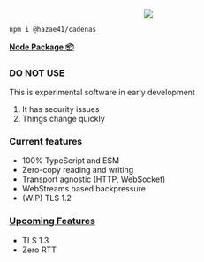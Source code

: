 <div align="center">
<img src="https://user-images.githubusercontent.com/4405263/219942661-b57880eb-c58d-49c6-a003-9e3e91588a55.png" />
</div>

```bash
npm i @hazae41/cadenas
```

[**Node Package 📦**](https://www.npmjs.com/package/@hazae41/cadenas)

### DO NOT USE

This is experimental software in early development

1. It has security issues
2. Things change quickly

### Current features
- 100% TypeScript and ESM
- Zero-copy reading and writing
- Transport agnostic (HTTP, WebSocket)
- WebStreams based backpressure
- (WIP) TLS 1.2

### [Upcoming Features](https://github.com/sponsors/hazae41)
- TLS 1.3
- Zero RTT
